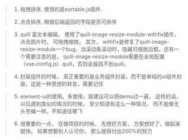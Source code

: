 > 1. 拖拽排序, 使用的是sortable.js插件. 

> 2. 点击排序, 根据后端返回的字段是否可排序  

> 3. quill 富文本编辑。 使用了quill-image-resize-module-withfix插件， 点击图片时， 可拖拽缩放。 其次， withfix是修复了quill-image-resize-module一个bug。当滚动条滚动时，隐藏可缩放边框。还有一个需要注意的是， quill-image-resize-module需要在全局配置（vue.config.js）quill，否则会报找不到quill。

> 4. 封装组件的时候， 真正重要的是业务组件封装，而不是单纯的ui组件封装，这是一种思想的转变，需要记住

> 5. element-ui的使用。多使用，我建议可以把demo过一遍， 这样的话，以后遇到类似的情况的时候， 至少知道有这么一种情况， 而不是像无头苍蝇一样。不知道往哪飞

> 6. 很重要的一点， 在做项目的时候， 先想好方案， 方案想好了，做起来就快。 如果想要别人认可你， 那么就得付出200%的努力
